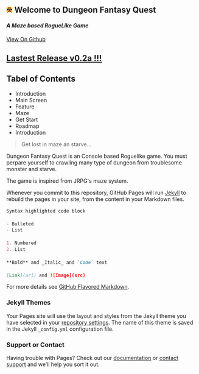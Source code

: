 ## ![Logo](/DFQ_Logo.png) Welcome to Dungeon Fantasy Quest

#### *A Maze based RogueLike Game*

[View On Github](https://github.com/fenixnix/DungeonFantasyQuest)

## [Lastest Release v0.2a !!!](https://github.com/fenixnix/DungeonFantasyQuest/releases)

## Tabel of Contents
 - Introduction
 - Main Screen
 - Feature
 - Maze
 - Get Start
 - Roadmap
 - Introduction
>Get lost in maze an starve...

Dungeon Fantasy Quest is an Console based Roguelike game. You must perpare yourself to crawling many type of dungeon from troublesome monster and starve.

The game is inspired from JRPG's maze system.


Whenever you commit to this repository, GitHub Pages will run [Jekyll](https://jekyllrb.com/) to rebuild the pages in your site, from the content in your Markdown files.

```markdown
Syntax highlighted code block

- Bulleted
- List

1. Numbered
2. List

**Bold** and _Italic_ and `Code` text

[Link](url) and ![Image](src)
```

For more details see [GitHub Flavored Markdown](https://guides.github.com/features/mastering-markdown/).

### Jekyll Themes

Your Pages site will use the layout and styles from the Jekyll theme you have selected in your [repository settings](https://github.com/fenixnix/fenixnix.github.io/settings). The name of this theme is saved in the Jekyll `_config.yml` configuration file.

### Support or Contact

Having trouble with Pages? Check out our [documentation](https://help.github.com/categories/github-pages-basics/) or [contact support](https://github.com/contact) and we’ll help you sort it out.
